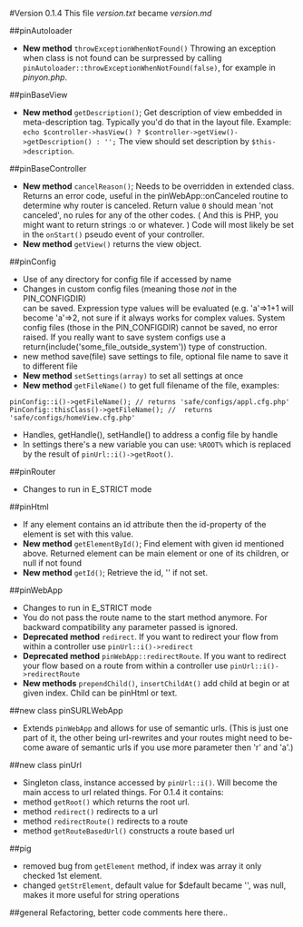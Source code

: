 #Version 0.1.4
This file *version.txt* became *version.md*

##pinAutoloader
-  **New method** `throwExceptionWhenNotFound()` Throwing an exception when class is not found can be surpressed by calling                 `pinAutoloader::throwExceptionWhenNotFound(false)`, for example in *pinyon.php*. 

##pinBaseView
- **New method** `getDescription()`; Get description of view embedded in meta-description tag. Typically you'd do that in the layout file. Example: `echo $controller->hasView() ? $controller->getView()->getDescription() : '';` The view should set description by `$this->description`. 
	
##pinBaseController
- **New method** `cancelReason()`; Needs to  be overridden in extended class. Returns an error code, useful in the pinWebApp::onCanceled routine to determine why router is canceled. Return value `0` should mean 'not canceled', no rules for any of the other codes. ( And this is PHP,  you might  want  to return  strings :o or whatever. )  Code will most likely be 
set in the `onStart()` pseudo event of your controller.
- **New method** `getView()` returns the view object. 

##pinConfig
- Use of any directory for config file if accessed by name
- Changes in custom config files (meaning those *not* in  the PIN_CONFIGDIR)  
  can be saved. Expression type values will be evaluated (e.g. 'a'=>1+1 will
  become 'a'=>2, not sure if it always works for complex values. 
  System config files (those in the PIN_CONFIGDIR) cannot be saved, no error
  raised.   If   you   really   want   to   save  system   configs   use   a 
  return(include('some_file_outside_system')) type of construction.
- new method save(file) save settings to file, optional file name to save it
  to different file
- **New method** `setSettings(array)` to set all settings at once
- **New method** `getFileName()` to get full filename of the file, 
  examples:
       
```
pinConfig::i()->getFileName(); // returns 'safe/configs/appl.cfg.php'
PinConfig::thisClass()->getFileName(); //  returns  'safe/configs/homeView.cfg.php'
```
- Handles, getHandle(), setHandle() to address a config file by handle
- In settings there's a new variable you can use: `%ROOT%` which is replaced by the result of `pinUrl::i()->getRoot()`.
 
##pinRouter
- Changes to run in E_STRICT mode

##pinHtml
- If any element contains an id attribute then the id-property of the element is set with this value. 
- **New method** `getElementById()`; Find element with given id mentioned above. Returned element can be main element or one of its children, or null if not found
- **New method** `getId()`; Retrieve the id, '' if not set.
 
##pinWebApp
- Changes to run in E_STRICT mode
- You do not pass the route name to the start method anymore. For backward
  compatibility any parameter passed is ignored. 
- **Deprecated method** `redirect`. If you want to redirect your flow                                               from within a controller use `pinUrl::i()->redirect`
- **Deprecated method** `pinWebApp::redirectRoute`. If you want to redirect your flow  based on  a route from within   a   controller  use `pinUrl::i()->redirectRoute`
- **New methods** `prependChild()`, `insertChildAt()` add child at begin or at given index. Child can be pinHtml or text.
  

##new class pinSURLWebApp
- Extends `pinWebApp` and allows for use of semantic urls. (This is just one
part of it, the other being url-rewrites and your routes might need to be-
come aware of semantic urls if you  use more parameter  then 'r' and 'a'.)

##new class pinUrl
- Singleton class, instance accessed by `pinUrl::i()`. Will  become the main
  access to url related things. For 0.1.4 it contains:
- method `getRoot()` which returns the root url.
- method `redirect()` redirects to a url
- method `redirectRoute()` redirects to a route
- method `getRouteBasedUrl()` constructs a route based url

##pig
- removed  bug  from `getElement` method, if index was array it only checked
  1st element.
- changed `getStrElement`, default value  for $default  became '', was null,
  makes it more useful for string operations
 
##general
Refactoring, better code comments here there..

